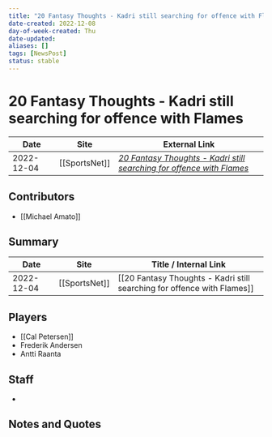 ```yaml
---
title: "20 Fantasy Thoughts - Kadri still searching for offence with Flames"
date-created: 2022-12-08
day-of-week-created: Thu
date-updated: 
aliases: []
tags: [NewsPost]
status: stable
---
```


# 20 Fantasy Thoughts - Kadri still searching for offence with Flames

| Date       | Site          | External Link                                                                                                                                                                    |
| ---------- | ------------- | -------------------------------------------------------------------------------------------------------------------------------------------------------------------------------- |
| 2022-12-04 | [[SportsNet]] | [*20 Fantasy Thoughts - Kadri still searching for offence with Flames*](https://www.sportsnet.ca/nhl/article/20-fantasy-thoughts-kadri-still-searching-for-offence-with-flames/) |

## Contributors
- [[Michael Amato]]

## Summary
> 

| Date       | Site          | Title / Internal Link                                                   |
| ---------- | ------------- | ----------------------------------------------------------------------- |
| 2022-12-04 | [[SportsNet]] | [[20 Fantasy Thoughts - Kadri still searching for offence with Flames]] |

## Players
- [[Cal Petersen]]
- Frederik Andersen
- Antti Raanta

## Staff
- 

## Notes and Quotes
> 

